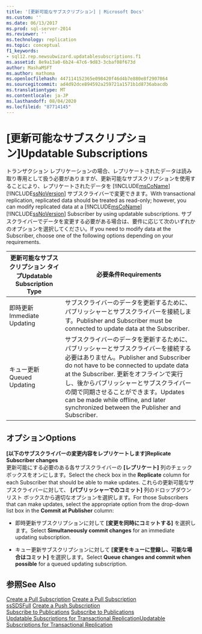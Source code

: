```yaml
---
title: '[更新可能なサブスクリプション] | Microsoft Docs'
ms.custom: ''
ms.date: 06/13/2017
ms.prod: sql-server-2014
ms.reviewer: ''
ms.technology: replication
ms.topic: conceptual
f1_keywords:
- sql12.rep.newsubwizard.updatablesubscriptions.f1
ms.assetid: 8e9a13a0-6b24-47c6-9d83-3cbaf08f673d
author: MashaMSFT
ms.author: mathoma
ms.openlocfilehash: 447114152365e098420f46d4b7e880e8f2907864
ms.sourcegitcommit: ad4d92dce894592a259721a1571b1d8736abacdb
ms.translationtype: MT
ms.contentlocale: ja-JP
ms.lasthandoff: 08/04/2020
ms.locfileid: "87714145"
---
```

# <a name="updatable-subscriptions"></a><span data-ttu-id="847c6-102">[更新可能なサブスクリプション]</span><span class="sxs-lookup"><span data-stu-id="847c6-102">Updatable Subscriptions</span></span>
  <span data-ttu-id="847c6-103">トランザクション レプリケーションの場合、レプリケートされたデータは読み取り専用として扱う必要がありますが、更新可能なサブスクリプションを使用することにより、レプリケートされたデータを [!INCLUDE[msCoName](../../includes/msconame-md.md)] [!INCLUDE[ssNoVersion](../../includes/ssnoversion-md.md)] サブスクライバーで変更できます。</span><span class="sxs-lookup"><span data-stu-id="847c6-103">With transactional replication, replicated data should be treated as read-only; however, you can modify replicated data at a [!INCLUDE[msCoName](../../includes/msconame-md.md)] [!INCLUDE[ssNoVersion](../../includes/ssnoversion-md.md)] Subscriber by using updatable subscriptions.</span></span> <span data-ttu-id="847c6-104">サブスクライバーでデータを変更する必要がある場合は、要件に応じて次のいずれかのオプションを選択してください。</span><span class="sxs-lookup"><span data-stu-id="847c6-104">If you need to modify data at the Subscriber, choose one of the following options depending on your requirements.</span></span>  
  
|<span data-ttu-id="847c6-105">更新可能なサブスクリプション タイプ</span><span class="sxs-lookup"><span data-stu-id="847c6-105">Updatable Subscription Type</span></span>|<span data-ttu-id="847c6-106">必要条件</span><span class="sxs-lookup"><span data-stu-id="847c6-106">Requirements</span></span>|  
|---------------------------------|------------------|  
|<span data-ttu-id="847c6-107">即時更新</span><span class="sxs-lookup"><span data-stu-id="847c6-107">Immediate Updating</span></span>|<span data-ttu-id="847c6-108">サブスクライバーのデータを更新するために、パブリッシャーとサブスクライバーを接続します。</span><span class="sxs-lookup"><span data-stu-id="847c6-108">Publisher and Subscriber must be connected to update data at the Subscriber.</span></span>|  
|<span data-ttu-id="847c6-109">キュー更新</span><span class="sxs-lookup"><span data-stu-id="847c6-109">Queued Updating</span></span>|<span data-ttu-id="847c6-110">サブスクライバーのデータを更新するために、パブリッシャーとサブスクライバーを接続する必要はありません。</span><span class="sxs-lookup"><span data-stu-id="847c6-110">Publisher and Subscriber do not have to be connected to update data at the Subscriber.</span></span> <span data-ttu-id="847c6-111">更新をオフラインで実行し、後からパブリッシャーとサブスクライバーの間で同期させることができます。</span><span class="sxs-lookup"><span data-stu-id="847c6-111">Updates can be made while offline, and later synchronized between the Publisher and Subscriber.</span></span>|  
  
## <a name="options"></a><span data-ttu-id="847c6-112">オプション</span><span class="sxs-lookup"><span data-stu-id="847c6-112">Options</span></span>  
 <span data-ttu-id="847c6-113">**[以下のサブスクライバーの変更内容をレプリケートします]**</span><span class="sxs-lookup"><span data-stu-id="847c6-113">**Replicate Subscriber changes**</span></span>  
 <span data-ttu-id="847c6-114">更新可能にする必要のある各サブスクライバーの **[レプリケート]** 列のチェック ボックスをオンにします。</span><span class="sxs-lookup"><span data-stu-id="847c6-114">Select the check box in the **Replicate** column for each Subscriber that should be able to make updates.</span></span> <span data-ttu-id="847c6-115">これらの更新可能なサブスクライバーに対して、 **[パブリッシャーでのコミット]** 列のドロップダウン リスト ボックスから適切なオプションを選択します。</span><span class="sxs-lookup"><span data-stu-id="847c6-115">For those Subscribers that can make updates, select the appropriate option from the drop-down list box in the **Commit at Publisher** column:</span></span>  
  
-   <span data-ttu-id="847c6-116">即時更新サブスクリプションに対して **[変更を同時にコミットする]** を選択します。</span><span class="sxs-lookup"><span data-stu-id="847c6-116">Select **Simultaneously commit changes** for an immediate updating subscription.</span></span>  
  
-   <span data-ttu-id="847c6-117">キュー更新サブスクリプションに対して **[変更をキューに登録し、可能な場合はコミット]** を選択します。</span><span class="sxs-lookup"><span data-stu-id="847c6-117">Select **Queue changes and commit when possible** for a queued updating subscription.</span></span>  
  
## <a name="see-also"></a><span data-ttu-id="847c6-118">参照</span><span class="sxs-lookup"><span data-stu-id="847c6-118">See Also</span></span>  
 <span data-ttu-id="847c6-119">[Create a Pull Subscription](create-a-pull-subscription.md) </span><span class="sxs-lookup"><span data-stu-id="847c6-119">[Create a Pull Subscription](create-a-pull-subscription.md) </span></span>  
 <span data-ttu-id="847c6-120">[ssSDSFull](create-a-push-subscription.md) </span><span class="sxs-lookup"><span data-stu-id="847c6-120">[Create a Push Subscription](create-a-push-subscription.md) </span></span>  
 <span data-ttu-id="847c6-121">[Subscribe to Publications](subscribe-to-publications.md) </span><span class="sxs-lookup"><span data-stu-id="847c6-121">[Subscribe to Publications](subscribe-to-publications.md) </span></span>  
 [<span data-ttu-id="847c6-122">Updatable Subscriptions for Transactional Replication</span><span class="sxs-lookup"><span data-stu-id="847c6-122">Updatable Subscriptions for Transactional Replication</span></span>](transactional/updatable-subscriptions-for-transactional-replication.md)  
  
  
